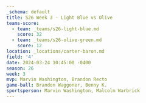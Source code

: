 ```yaml
---
_schema: default
title: S26 Week 3 - Light Blue vs Olive
teams-score:
  - team: _teams/s26-light-blue.md
    score: 32
  - team: _teams/s26-olive-green.md
    score: 12
location: _locations/carter-baron.md
field: '4'
date: 2024-03-24 10:45:00 -0400
season: 26
week: 3
mvp: Marvin Washington, Brandon Recto
game-ball: Brandon Waggoner, Benny K.
sportsperson: Marvin Washington, Malcolm Warbrick
---
```

